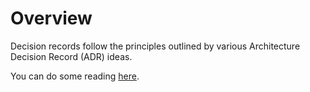 # Overview

Decision records follow the principles outlined by various Architecture Decision Record (ADR) ideas.

You can do some reading [here](https://adr.github.io/).
